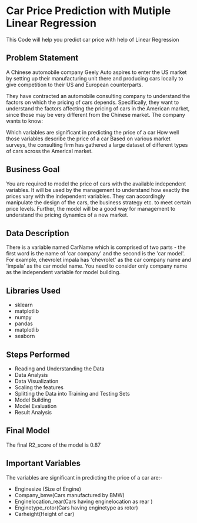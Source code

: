 # Car Price Prediction with Mutiple Linear Regression

This Code will help you predict car price with help of Linear Regression


## Problem Statement
A Chinese automobile company Geely Auto aspires to enter the US market by setting up their manufacturing unit there and producing cars locally to give competition to their US and European counterparts. 

 

They have contracted an automobile consulting company to understand the factors on which the pricing of cars depends. Specifically, they want to understand the factors affecting the pricing of cars in the American market, since those may be very different from the Chinese market. The company wants to know:

Which variables are significant in predicting the price of a car
How well those variables describe the price of a car
Based on various market surveys, the consulting firm has gathered a large dataset of different types of cars across the Americal market. 

 

## Business Goal 

You are required to model the price of cars with the available independent variables. It will be used by the management to understand how exactly the prices vary with the independent variables. They can accordingly manipulate the design of the cars, the business strategy etc. to meet certain price levels. Further, the model will be a good way for management to understand the pricing dynamics of a new market. 

## Data Description
There is a variable named CarName which is comprised of two parts - the first word is the name of 'car company' and the second is the 'car model'. For example, chevrolet impala has 'chevrolet' as the car company name and 'impala' as the car model name. You need to consider only company name as the independent variable for model building. 

## Libraries Used
 - sklearn
 - matplotlib
 - numpy
 - pandas
 - matplotlib
 - seaborn

## Steps Performed
 - Reading and Understanding the Data
 - Data Analysis
 - Data Visualization
 - Scaling the features
 - Splitting the Data into Training and Testing Sets
 - Model Building
 - Model Evaluation
 - Result Analysis


## Final Model
The final R2_score of the model is 0.87

## Important Variables
The variables are significant in predicting the price of a car are:-

 - Enginesize (Size of Engine)
 - Company_bmw(Cars manufactured by BMW)
 - Enginelocation_rear(Cars having enginelocation as rear )
 - Enginetype_rotor(Cars having enginetype as rotor)
 - Carheight(Height of car)
